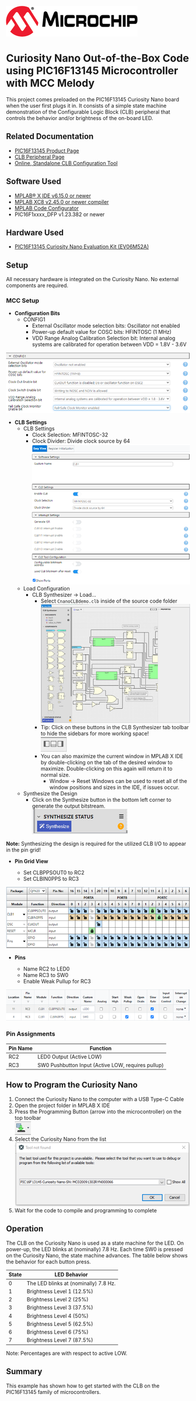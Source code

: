<!-- Please do not change this logo with link -->

[![MCHP](images/microchip.png)](https://www.microchip.com)

# Curiosity Nano Out-of-the-Box Code using PIC16F13145 Microcontroller with MCC Melody

This project comes preloaded on the PIC16F13145 Curiosity Nano board when the user first plugs it in. It consists of a simple state machine demonstration of the Configurable Logic Block (CLB) peripheral that controls the behavior and/or brightness of the on-board LED. 

## Related Documentation

- [PIC16F13145 Product Page](https://www.microchip.com/en-us/product/PIC16F13145?utm_source=GitHub&utm_medium=TextLink&utm_campaign=MCU8_MMTCha_PIC16F13145&utm_content=pic16f13145-cnano-out-of-box-code-mplab-mcc-github&utm_bu=MCU08)
- [CLB Peripheral Page](https://www.microchip.com/en-us/products/microcontrollers-and-microprocessors/8-bit-mcus/core-independent-and-analog-peripherals/system-flexibility/configurable-logic-block?utm_source=GitHub&utm_medium=TextLink&utm_campaign=MCU8_MMTCha_PIC16F13145&utm_content=pic16f13145-cnano-out-of-box-code-mplab-mcc-github&utm_bu=MCU08)
- [Online, Standalone CLB Configuration Tool](https://logic.microchip.com/clbsynthesizer/)

## Software Used

- [MPLAB® X IDE v6.15.0 or newer](https://www.microchip.com/en-us/tools-resources/develop/mplab-x-ide?utm_source=GitHub&utm_medium=TextLink&utm_campaign=MCU8_MMTCha_PIC16F13145&utm_content=pic16f13145-cnano-out-of-box-code-mplab-mcc-github&utm_bu=MCU08)
- [MPLAB XC8 v2.45.0 or newer compiler](https://www.microchip.com/en-us/tools-resources/develop/mplab-xc-compilers?utm_source=GitHub&utm_medium=TextLink&utm_campaign=MCU8_MMTCha_PIC16F13145&utm_content=pic16f13145-cnano-out-of-box-code-mplab-mcc-github&utm_bu=MCU08)
- [MPLAB Code Configurator](https://www.microchip.com/en-us/tools-resources/configure/mplab-code-configurator?utm_source=GitHub&utm_medium=TextLink&utm_campaign=MCU8_MMTCha_PIC16F13145&utm_content=pic16f13145-cnano-out-of-box-code-mplab-mcc-github&utm_bu=MCU08)
- PIC16F1xxxx_DFP v1.23.382 or newer

## Hardware Used

- [PIC16F13145 Curiosity Nano Evaluation Kit (EV06M52A)](#)

## Setup

All necessary hardware is integrated on the Curiosity Nano. No external components are required.

### MCC Setup

* **Configuration Bits**
     * CONFIG1
          * External Oscillator mode selection bits: Oscillator not enabled  
          * Power-up default value for COSC bits: HFINTOSC (1 MHz)  
          * VDD Range Analog Calibration Selection bit: Internal analog systems are calibrated for operation between VDD = 1.8V - 3.6V  

![Image of CONFIG1](./images/configBits_CONFIG1.PNG)

* **CLB Settings**
     * CLB Settings
          * Clock Selection: MFINTOSC-32
          * Clock Divider: Divide clock source by 64  
![Image of the CLB Settings](./images/CLBSettings.PNG)  
     * Load Configuration
          * CLB Synthesizer &rarr; Load...
               * Select `CnanoCLBdemo.clb` inside of the source code folder  
![Image of the CLB Synthesizer](./images/CLBSynthesizer_startup.PNG)  
               * Tip: Click on these buttons in the CLB Synthesizer tab toolbar to hide the sidebars for more working space!  
![CLB Window Controls](./images/CLBSynthesizer_windowControls.PNG)  
               * You can also maximize the current window in MPLAB X IDE by double-clicking on the tab of the desired window to maximize. Double-clicking on this again will return it to normal size.
                    * Window &rarr; Reset Windows can be used to reset all of the window positions and sizes in the IDE, if issues occur.
     * Synthesize the Design
          * Click on the Synthesize button in the bottom left corner to generate the output bitstream.  
![CLB Synthesize Button](./images/CLBSynthesizer_synthesize.PNG)  

**Note:** Synthesizing the design is required for the utilized CLB I/O to appear in the pin grid!

* **Pin Grid View**

     - Set CLBPPSOUT0 to RC2
     - Set CLBIN0PPS to RC3

![Pin Grid View](./images/pinGrid.PNG)
  
* **Pins**

     - Name RC2 to LED0
     - Name RC3 to SW0
     - Enable Weak Pullup for RC3  

![Pin Settings](./images/pinSettings.PNG)  

### Pin Assignments

| Pin Name | Function |
| -------- | -------- |
| RC2 | LED0 Output (Active LOW)
| RC3 | SW0 Pushbutton Input (Active LOW, requires pullup)

## How to Program the Curiosity Nano

1. Connect the Curiosity Nano to the computer with a USB Type-C Cable
2. Open the project folder in MPLAB X IDE
3. Press the Programming Button (arrow into the microcontroller) on the top toolbar  
![Programming Button](./images/programmingIcon.PNG)  
4. Select the Curiosity Nano from the list  
![Selecting a tool](./images/toolSelect.PNG)  
5. Wait for the code to compile and programming to complete

## Operation

The CLB on the Curiosity Nano is used as a state machine for the LED. On power-up, the LED blinks at (nominally) 7.8 Hz. Each time SW0 is pressed on the Curiosity Nano, the state machine advances. The table below shows the behavior for each button press.

| State | LED Behavior |
| ------------ | ------------ |
| 0 | The LED blinks at (nominally) 7.8 Hz.
| 1 | Brightness Level 1 (12.5%)
| 2 | Brightness Level 2 (25%)
| 3 | Brightness Level 3 (37.5%)
| 4 | Brightness Level 4 (50%)
| 5 | Brightness Level 5 (62.5%)
| 6 | Brightness Level 6 (75%)
| 7 | Brightness Level 7 (87.5%)

Note: Percentages are with respect to active LOW.

## Summary

This example has shown how to get started with the CLB on the PIC16F13145 family of microcontrollers.